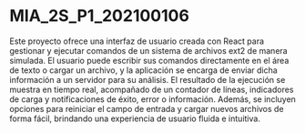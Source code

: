 # MIA_2S_P1_202100106
Este proyecto ofrece una interfaz de usuario creada con React para gestionar y ejecutar comandos de un sistema de archivos ext2 de manera simulada. El usuario puede escribir sus comandos directamente en el área de texto o cargar un archivo, y la aplicación se encarga de enviar dicha información a un servidor para su análisis. El resultado de la ejecución se muestra en tiempo real, acompañado de un contador de líneas, indicadores de carga y notificaciones de éxito, error o información. Además, se incluyen opciones para reiniciar el campo de entrada y cargar nuevos archivos de forma fácil, brindando una experiencia de usuario fluida e intuitiva.

